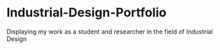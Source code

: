 # Industrial-Design-Portfolio
Displaying my work as a student and researcher in the field of Industrial Design

